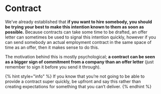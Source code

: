 # Contract

We’ve already established that **if you want to hire somebody, you should be trying your best to make this intention known to them as soon as possible.** Because contracts can take some time to be drafted, an offer letter can sometimes be used to signal this intention quickly, however if you can send somebody an actual employment contract in the same space of time as an offer, then it makes sense to do this.

The motivation behind this is mostly psychological; **a contract can be seen as a bigger sign of commitment from a company than an offer letter** (just remember to sign it before you send it through).

{% hint style="info" %}
If you know that you’re not going to be able to provide a contract super quickly, be upfront and say this rather than creating expectations for something that you can’t deliver.
{% endhint %}
